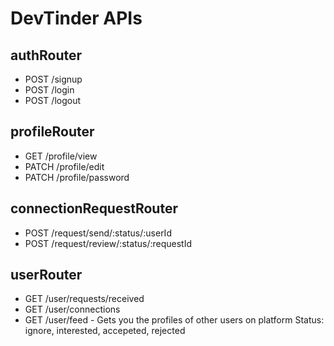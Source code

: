 # DevTinder APIs
## authRouter
- POST /signup
- POST /login
- POST /logout
## profileRouter
- GET /profile/view
- PATCH /profile/edit
- PATCH /profile/password
## connectionRequestRouter
- POST /request/send/:status/:userId
- POST /request/review/:status/:requestId

## userRouter
- GET /user/requests/received
- GET /user/connections
- GET /user/feed - Gets you the profiles of other users on platform
Status: ignore, interested, accepeted, rejected
